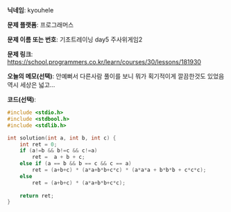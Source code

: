 **닉네임**: kyouhele

**문제 플랫폼**: 프로그래머스 

**문제 이름 또는 번호**: 기초트레이닝 day5 주사위게임2

**문제 링크**: https://school.programmers.co.kr/learn/courses/30/lessons/181930

**오늘의 메모(선택)**: 안예뻐서 다른사람 풀이를 보니 뭐가 획기적이게 깔끔한것도 있었음 역시 세상은 넓고...

**코드(선택)**:

```c
#include <stdio.h>
#include <stdbool.h>
#include <stdlib.h>

int solution(int a, int b, int c) {
    int ret = 0;
    if (a!=b && b!=c && c!=a)
        ret =  a + b + c;
    else if (a == b && b == c && c == a)
        ret = (a+b+c) * (a*a+b*b+c*c) * (a*a*a + b*b*b + c*c*c);
    else
        ret = (a+b+c) * (a*a+b*b+c*c);
    
    return ret;
}
```
